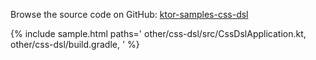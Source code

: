 [//]: # (title: CSS DSL)
[//]: # (category: samples)
[//]: # (caption: CSS DSL)

Browse the source code on GitHub: [ktor-samples-css-dsl](https://github.com/ktorio/ktor-samples/tree/master/other/css-dsl)

{% include sample.html paths='
    other/css-dsl/src/CssDslApplication.kt,
    other/css-dsl/build.gradle,
' %}